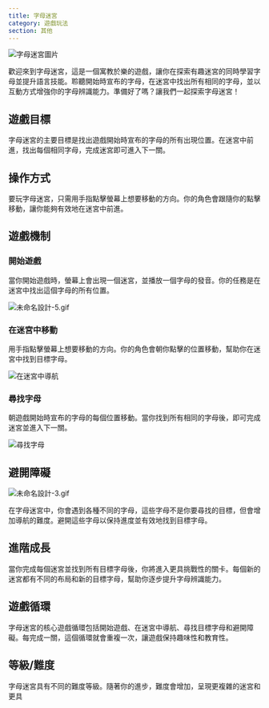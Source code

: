 ```yaml
---
title: 字母迷宮
category: 遊戲玩法
section: 其他
---
```

![字母迷宮圖片](https://help.studycat.com/hc/article_attachments/34917832623897)


歡迎來到字母迷宮，這是一個寓教於樂的遊戲，讓你在探索有趣迷宮的同時學習字母並提升語言技能。聆聽開始時宣布的字母，在迷宮中找出所有相同的字母，並以互動方式增強你的字母辨識能力。準備好了嗎？讓我們一起探索字母迷宮！


## 遊戲目標


字母迷宮的主要目標是找出遊戲開始時宣布的字母的所有出現位置。在迷宮中前進，找出每個相同字母，完成迷宮即可進入下一關。


## 操作方式


要玩字母迷宮，只需用手指點擊螢幕上想要移動的方向。你的角色會跟隨你的點擊移動，讓你能夠有效地在迷宮中前進。


## 遊戲機制


### 開始遊戲


當你開始遊戲時，螢幕上會出現一個迷宮，並播放一個字母的發音。你的任務是在迷宮中找出這個字母的所有位置。


![未命名設計-5.gif](https://help.studycat.com/hc/article_attachments/35079949007769)


### 在迷宮中移動


用手指點擊螢幕上想要移動的方向。你的角色會朝你點擊的位置移動，幫助你在迷宮中找到目標字母。


![在迷宮中導航](https://help.studycat.com/hc/article_attachments/34917832629785)


### 尋找字母


朝遊戲開始時宣布的字母的每個位置移動。當你找到所有相同的字母後，即可完成迷宮並進入下一關。


![尋找字母](https://help.studycat.com/hc/article_attachments/34917832631321)


## 避開障礙


![未命名設計-3.gif](https://help.studycat.com/hc/article_attachments/35076983481369)


在字母迷宮中，你會遇到各種不同的字母，這些字母不是你要尋找的目標，但會增加導航的難度。避開這些字母以保持進度並有效地找到目標字母。


 


## 進階成長


當你完成每個迷宮並找到所有目標字母後，你將進入更具挑戰性的關卡。每個新的迷宮都有不同的布局和新的目標字母，幫助你逐步提升字母辨識能力。


## 遊戲循環


字母迷宮的核心遊戲循環包括開始遊戲、在迷宮中導航、尋找目標字母和避開障礙。每完成一關，這個循環就會重複一次，讓遊戲保持趣味性和教育性。


 


## 等級/難度


字母迷宮具有不同的難度等級。隨著你的進步，難度會增加，呈現更複雜的迷宮和更具